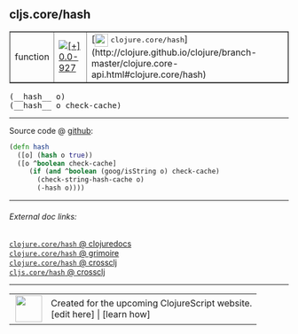 ## cljs.core/hash



 <table border="1">
<tr>
<td>function</td>
<td><a href="https://github.com/cljsinfo/cljs-api-docs/tree/0.0-927"><img valign="middle" alt="[+] 0.0-927" title="Added in 0.0-927" src="https://img.shields.io/badge/+-0.0--927-lightgrey.svg"></a> </td>
<td>
[<img height="24px" valign="middle" src="http://i.imgur.com/1GjPKvB.png"> <samp>clojure.core/hash</samp>](http://clojure.github.io/clojure/branch-master/clojure.core-api.html#clojure.core/hash)
</td>
</tr>
</table>


 <samp>
(__hash__ o)<br>
</samp>
 <samp>
(__hash__ o check-cache)<br>
</samp>

---







Source code @ [github](https://github.com/clojure/clojurescript/blob/r1889/src/cljs/cljs/core.cljs#L1074-L1079):

```clj
(defn hash
  ([o] (hash o true))
  ([o ^boolean check-cache]
     (if (and ^boolean (goog/isString o) check-cache)
       (check-string-hash-cache o)
       (-hash o))))
```

<!--
Repo - tag - source tree - lines:

 <pre>
clojurescript @ r1889
└── src
    └── cljs
        └── cljs
            └── <ins>[core.cljs:1074-1079](https://github.com/clojure/clojurescript/blob/r1889/src/cljs/cljs/core.cljs#L1074-L1079)</ins>
</pre>

-->

---



###### External doc links:

[`clojure.core/hash` @ clojuredocs](http://clojuredocs.org/clojure.core/hash)<br>
[`clojure.core/hash` @ grimoire](http://conj.io/store/v1/org.clojure/clojure/1.7.0-beta3/clj/clojure.core/hash/)<br>
[`clojure.core/hash` @ crossclj](http://crossclj.info/fun/clojure.core/hash.html)<br>
[`cljs.core/hash` @ crossclj](http://crossclj.info/fun/cljs.core.cljs/hash.html)<br>

---

 <table>
<tr><td>
<img valign="middle" align="right" width="48px" src="http://i.imgur.com/Hi20huC.png">
</td><td>
Created for the upcoming ClojureScript website.<br>
[edit here] | [learn how]
</td></tr></table>

[edit here]:https://github.com/cljsinfo/cljs-api-docs/blob/master/cljsdoc/cljs.core/hash.cljsdoc
[learn how]:https://github.com/cljsinfo/cljs-api-docs/wiki/cljsdoc-files

<!--

This information was too distracting to show to readers, but I'll leave it
commented here since it is helpful to:

- pretty-print the data used to generate this document
- and show how to retrieve that data



The API data for this symbol:

```clj
{:ns "cljs.core",
 :name "hash",
 :signature ["[o]" "[o check-cache]"],
 :history [["+" "0.0-927"]],
 :type "function",
 :full-name-encode "cljs.core/hash",
 :source {:code "(defn hash\n  ([o] (hash o true))\n  ([o ^boolean check-cache]\n     (if (and ^boolean (goog/isString o) check-cache)\n       (check-string-hash-cache o)\n       (-hash o))))",
          :title "Source code",
          :repo "clojurescript",
          :tag "r1889",
          :filename "src/cljs/cljs/core.cljs",
          :lines [1074 1079]},
 :full-name "cljs.core/hash",
 :clj-symbol "clojure.core/hash"}

```

Retrieve the API data for this symbol:

```clj
;; from Clojure REPL
(require '[clojure.edn :as edn])
(-> (slurp "https://raw.githubusercontent.com/cljsinfo/cljs-api-docs/catalog/cljs-api.edn")
    (edn/read-string)
    (get-in [:symbols "cljs.core/hash"]))
```

-->

